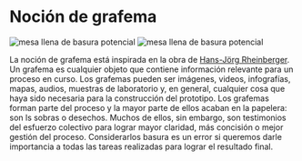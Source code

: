 # Noción de grafema #

![mesa llena de basura potencial](https://github.com/docART/documentacion/blob/recipe/prototyping/grafemas/photo5791947176467868410.jpg)
![mesa llena de basura potencial](https://github.com/docART/documentacion/blob/recipe/prototyping/grafemas/grafema.jpeg)

La noción de grafema está inspirada en la obra de [Hans-Jörg Rheinberger](https://www.mpiwg-berlin.mpg.de/en/users/rheinbg%20). Un grafema es cualquier objeto que contiene información relevante para un proceso en curso. Los grafemas pueden ser imágenes, videos, infografías, mapas, audios, muestras de laboratorio y, en general, cualquier cosa que haya sido necesaria para la construcción del prototipo. Los grafemas forman parte del proceso y la mayor parte de ellos  acaban en la papelera: son ls sobras o desechos. Muchos de ellos, sin embargo, son testimonios del esfuerzo colectivo para lograr mayor claridad, más concisión o mejor gestión del proceso. Considerarlos basura es un error si queremos darle importancia a todas las tareas realizadas para lograr el resultado final. 
